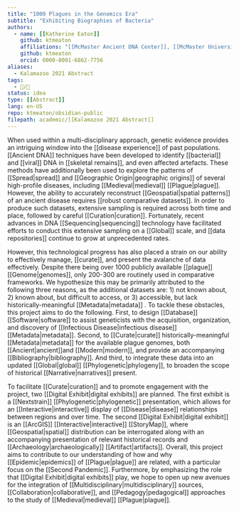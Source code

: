```yaml
---
title: "1000 Plagues in the Genomics Era"
subtitle: "Exhibiting Biographies of Bacteria"
authors:
  - name: [[Katherine Eaton]]
    github: ktmeaton
    affiliations: "[[McMaster Ancient DNA Center]], [[McMaster University]]"
    github: ktmeaton
    orcid: 0000-0001-6862-7756
aliases:
  - Kalamazoo 2021 Abstract
tags:
  - 📝/🌿
status: idea
type: [[Abstract]]
lang: en-US
repo: ktmeaton/obsidian-public
filepath: academic/[[Kalamazoo 2021 Abstract]]
---
```


When used within a multi-disciplinary approach, genetic evidence provides an intriguing window into the [[disease experience]] of past populations. [[Ancient DNA]] techniques have been developed to identify [[bacterial]] and [[viral]] DNA in [[skeletal remains]], and even affected artefacts. These methods have additionally been used to explore the patterns of [[Spread|spread]] and [[Geographic Origin|geographic origins]] of several high-profile diseases, including [[Medieval|medieval]] [[Plague|plague]]. However, the ability to accurately reconstruct [[Geospatial|spatial patterns]] of an ancient disease requires [[robust comparative datasets]]. In order to produce such datasets, extensive sampling is required across both time and place, followed by careful [[Curation|curation]]. Fortunately, recent advances in DNA [[Sequencing|sequencing]] technology have facilitated efforts to conduct this extensive sampling on a [[Global]] scale, and [[data repositories]] continue to grow at unprecedented rates.

However, this technological progress has also placed a strain on our ability to effectively manage, [[curate]], and present the avalanche of data effectively. Despite there being over 1000 publicly available [[plague]] [[Genome|genomes]], only 200-300 are routinely used in comparative frameworks. We hypothesize this may be primarily attributed to the following three reasons, as the additional datasets are: 1) not known about, 2) known about, but difficult to access, or 3) accessible, but lack historically-meaningful [[Metadata|metadata]] . To tackle these obstacles, this project aims to do the following. First, to design [[Database]] [[Software|software]] to assist geneticists with the acquisition, organization, and discovery of [[Infectious Disease|infectious disease]] [[Metadata|metadata]]. Second, to [[Curate|curate]] historically-meaningful [[Metadata|metadata]] for the available plague genomes, both [[Ancient|ancient]]and [[Modern|modern]], and provide an accompanying [[Bibliography|bibliography]]. And third, to integrate these data into an updated [[Global|global]] [[Phylogenetic|phylogeny]], to broaden the scope of historical [[Narrative|narratives]] present.

To facilitate [[Curate|curation]] and to promote engagement with the project, two [[Digital Exhibit|digital exhibits]] are planned. The first exhibit is a [[Nextstrain]] [[Phylogenetic|phylogenetic]] presentation, which allows for an [[Interactive|interactive]] display of [[Disease|disease]] relationships between regions and over time. The second [[Digital Exhibit|digital exhibit]] is an [[ArcGIS]] [[Interactive|interactive]] [[StoryMap]], where [[Geospatial|spatial]] distribution can be interrogated along with an accompanying presentation of relevant historical records and [[Archaeology|archaeologically]] [[Artifact|artifacts]]. Overall, this project aims to contribute to our understanding of how and why [[Epidemic|epidemics]] of [[Plague|plague]] are related, with a particular focus on the [[Second Pandemic]]. Furthermore, by emphasizing the role that [[Digital Exhibit|digital exhibits]] play, we hope to open up new avenues for the integration of [[Multidisciplinary|multidisciplinary]] sources, [[Collaboration|collaborative]], and [[Pedagogy|pedagogical]] approaches to the study of [[Medieval|medieval]] [[Plague|plague]].
